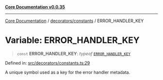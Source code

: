 [**Core Documentation v0.0.35**](../../../README.md)

***

[Core Documentation](../../../modules.md) / [decorators/constants](../README.md) / ERROR\_HANDLER\_KEY

# Variable: ERROR\_HANDLER\_KEY

> `const` **ERROR\_HANDLER\_KEY**: *typeof* [`ERROR_HANDLER_KEY`](ERROR_HANDLER_KEY.md)

Defined in: [src/decorators/constants.ts:29](https://github.com/stonemjs/core/blob/c9d95b58ccfb8efcaba0bed7bbf19084836cc28d/src/decorators/constants.ts#L29)

A unique symbol used as a key for the error handler metadata.
